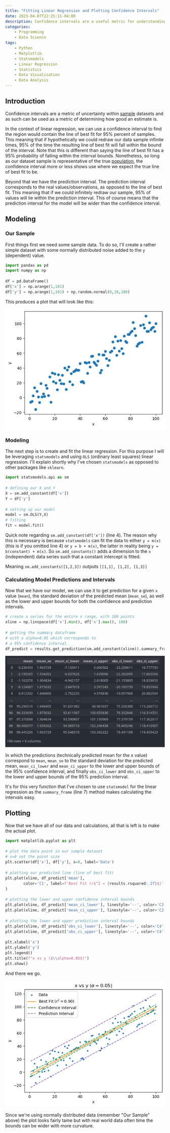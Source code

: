 ```yaml
---
title: "Fitting Linear Regression and Plotting Confidence Intervals"
date: 2023-04-07T22:25:11-04:00
description: Confidence intervals are a useful metric for understanding the uncertainty within samples. With Python, this concept can be applied to linear models as well as in the visualization of said models. 
categories:
    - Programming
    - Data Science
tags:
    - Python
    - Matplotlib
    - Statsmodels
    - Linear Regression
    - Statistics
    - Data Visualization
    - Data Analysis
---
```


## Introduction

Confidence intervals are a metric of uncertainty within [sample](https://www.investopedia.com/terms/s/sample.asp) datasets and as such can be used as a metric of determining how good an estimate is. 

In the context of linear regression, we can use a confidence interval to find the region would contain the line of best fit for 95% percent of samples. This meaning that if hypothetically we could redraw our data sample infinite times, 95% of the time the resulting line of best fit will fall within the bound of the interval. Note that this is different than saying the line of best fit has a 95% probability of falling within the interval bounds. Nonetheless, so long as our dataset sample is representative of the true [population](https://www.investopedia.com/terms/p/population.asp), the confidence interval more or less shows use where we expect the true line of best fit to be.

Beyond that we have the prediction interval. The prediction interval corresponds to the real values/observations, as opposed to the line of best fit. This meaning that if we could infinitely redraw our sample, 95% of values will lie within the prediction interval. This of course means that the prediction interval for the model will be wider than the confidence interval.  

## Modeling

### Our Sample

First things first we need some sample data. To do so, I'll create a rather simple dataset with some normally distributed noise added to the `y` (dependent) value. 

```python
import pandas as pd
import numpy as np

df = pd.DataFrame()
df['x'] = np.arange(1,101)
df['y'] = np.arange(1,101) + np.random.normal(0,10,100)
```

This produces a plot that will look like this:

![](scatterplt.png)

### Modeling 

The next step is to create and fit the linear regression. For this purpose I will be leveraging `statsmodels` and using `OLS` (ordinary least squares) linear regression. I'll explain shortly why I've chosen `statsmodels` as opposed to other packages like `sklearn`.

```python
import statsmodels.api as sm

# defining our X and Y
X = sm.add_constant(df['x'])
Y = df['y']

# setting up our model
model = sm.OLS(Y,X)
# fitting
fit = model.fit()
```

Quick note regarding `sm.add_constant(df['x'])` (line 4). The reason why this is necessary is because `statsmodels` can fit the data to either `y = m(x)` (this is if you omitted line 4) or `y = b + m(x)`, the latter in reality being `y = b(constant) + m(x)`. So `sm.add_constants()` adds a dimension to the `x` (independent) data series such that a constant intercept is fitted. 

Meaning `sm.add_constants([1,2,3])` outputs `[[1,1], [1,2], [1,3]]`

### Calculating Model Predictions and Intervals

Now that we have our model, we can use it to get prediction for a given `x` value (`mean`), the standard deviation of the predicted mean (`mean_se`), as well as the lower and upper bounds for both the confidence and prediction intervals.

```python
# create a series for the entire x range, with 100 points
xline = np.linspace(df['x'].min(), df['x'].max(), 100)

# getting the summary dataframe 
# with a alpha=0.05 which corresponds to 
# a 95% confidence interval
df_predict = results.get_prediction(sm.add_constant(xline)).summary_frame(alpha=0.05)
```

![](summarytable.png)

In which the predictions (technically predicted mean for the x value) correspond to `mean`, `mean_se` to the standard deviation for the predicted mean, `mean_ci_lower` and `mean_ci_upper` to the lower and upper bounds of the 95% confidence interval, and finally `obs_ci_lower` and `obs_ci_upper` to the lower and upper bounds of the 95% prediction interval.

It's for this very function that I've chosen to use `statsmodel` for the linear regression as the `summary_frame` (line 7) method makes calculating the intervals easy.

## Plotting

Now that we have all of our data and calculations, all that is left is to make the actual plot.

```python
import matplotlib.pyplot as plt

# plot the data point in our sample dataset
# s=8 set the point size
plt.scatter(df['x'], df['y'], s=8, label='Data')

# plotting our predicted line (line of best fit)
plt.plot(xline, df_predict['mean'],
        color='C1', label=f'Best Fit (r$^2 = {results.rsquared:.2f}$)'
)

# plotting the lower and upper confidence interval bounds
plt.plot(xline, df_predict['mean_ci_lower'], linestyle='--', color='C2', label='Confidence Interval')
plt.plot(xline, df_predict['mean_ci_upper'], linestyle='--', color='C2')

# plotting the lower and upper prediction interval bounds
plt.plot(xline, df_predict['obs_ci_lower'], linestyle='--', color='C4', label='Prediction Interval')
plt.plot(xline, df_predict['obs_ci_upper'], linestyle='--', color='C4')

plt.xlabel('x')
plt.ylabel('y')
plt.legend()
plt.title(f"x vs y ($\\alpha=0.05$)")
plt.show()
```

And there we go. 

![](lin-reg-ci-pi.png)

Since we're using normally distributed data (remember "Our Sample" above) the plot looks fairly tame but with real world data often time the bounds can be wider with more curvature. 